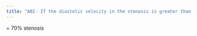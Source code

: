 ```yaml
---
title: "ABI- If the diastolic velocity in the stenosis is greater than proximal systolic velocity"
---
```

= 70% stenosis

